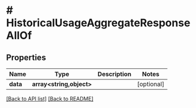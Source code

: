 # # HistoricalUsageAggregateResponseAllOf

## Properties

Name | Type | Description | Notes
------------ | ------------- | ------------- | -------------
**data** | **array<string,object>** |  | [optional]

[[Back to API list]](../../README.md#endpoints) [[Back to README]](../../README.md)
